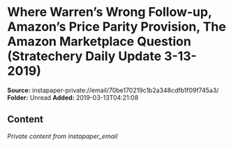 # Where Warren’s Wrong Follow-up, Amazon’s Price Parity Provision, The Amazon Marketplace Question (Stratechery Daily Update 3-13-2019)

**Source:** instapaper-private://email/70be170219c1b2a348cdfb1f09f745a3/
**Folder:** Unread
**Added:** 2019-03-13T04:21:08




## Content
*Private content from instapaper_email*
